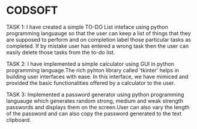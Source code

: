 # CODSOFT
TASK 1: I have created a simple TO-DO List inteface using python programming languauge so that the user can keep a list of things that they are supposed to perform and on completion label those particular tasks as completed.
If by mistake user has entered a wrong task then the user can easily delete those tasks from the to-do list.

TASK 2: I have implemented a simple calculator using GUI in python programming language.The rich pyhton library called 'tkinter' helps in building user interfaces with ease.
In this interface, we have mimiced and provided the basic functionalities offered by a calculator to the user.

TASK 3: Implemented a password generator using python programming languauge which generates random strong, medium and weak strength passwords and displays them on the screen.User can also vary the length of the password and can also copy the password generated to the text clipboard.
